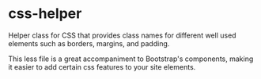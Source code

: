 css-helper
==========

Helper class for CSS that provides class names for different well used elements such as borders, margins, and padding.

This less file is a great accompaniment to Bootstrap's components, making it easier to add certain css features to your site elements.
